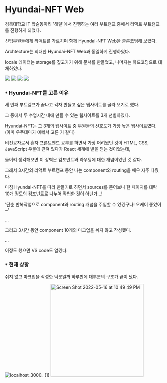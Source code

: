 # Hyundai-NFT Web

경북대학교 IT 학술동아리 '해달'에서 진행하는 여러 부트캠프 중에서 리액트 부트캠프를 진행하게 되었다.

신입부원들에게 리액트를 가르치며 함께 Hyundai-NFT Web을 클론코딩해 보았다.

Archtecture는 최대한 Hyundai-NFT Web과 동일하게 진행하였다.

locale 데이터는 storage를 짚고가기 위해 문서를 만들었고, 나머지는 하드코딩으로 대체하였다.


<img src="https://img.shields.io/badge/HTML5-E34F26?style=flat-square&logo=HTML5&logoColor=white"/> <img src="https://img.shields.io/badge/CSS3-1572B6?style=flat-square&logo=CSS3&logoColor=white"/> <img src="https://img.shields.io/badge/JavaScript-F7DF1E?style=flat-square&logo=JavaScript&logoColor=white"/> <img src="https://img.shields.io/badge/React-61DAFB?style=flat-square&logo=React&logoColor=white"/>

### `*` Hyundai-NFT를 고른 이유

세 번째 부트캠프가 끝나고 각자 만들고 싶은 웹사이트를 골라 오기로 했다.

그 중에서 두 수업시간 내에 만들 수 있는 웹사이트를 3개 선별하였다.

Hyundai-NFT는 그 3개의 웹사이트 중 부원들의 선호도가 가장 높은 웹사이트였다. (아마 우주테마가 예뻐서 고른 거 같다)

비전공자로서 혼자 프론트엔드 공부를 하면서 가장 어려웠던 것이 HTML, CSS, JavaScript 우물에 갇혀 있다가 React 세계에 발을 딛는 것이었는데,

돌이켜 생각해보면 이 장벽은 컴포넌트와 라우팅에 대한 개념이었던 것 같다.

그래서 3시간의 리액트 부트캠프 동안 나는 component와 routing을 매우 자주 다뤘다.

마침 Hyundai-NFT를 따라 만들기로 하면서 sources를 뜯어보니 한 페이지를 대략 10개 정도의 컴포넌트로 나누어 작업한 것이 아닌가...!

'단순 반복작업으로 component와 routing 개념을 주입할 수 있겠구나! 오케이 좋았어~'

...

그리고 3시간 동안 component 10개의 마크업을 쉬지 않고 작성했다.

...

이정도 했으면 VS code도 알겠다.


### `*` 현재 상황

쉬지 않고 마크업을 작성한 덕분일까 하루만에 대부분의 구조가 끝이 났다.

![localhost_3000_ (1)](https://user-images.githubusercontent.com/88179771/169426927-9e8530ff-a89c-402c-b83b-2e4efceeb207.png) <img width="297" alt="Screen Shot 2022-05-16 at 10 49 49 PM" src="https://user-images.githubusercontent.com/88179771/169426990-56da765e-25eb-43f2-a1b1-db72229d360e.png">
